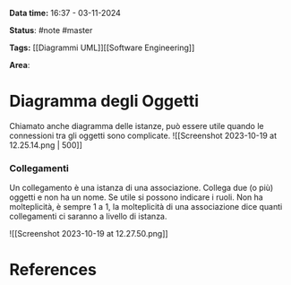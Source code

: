 **Data time:** 16:37 - 03-11-2024

**Status**: #note #master

**Tags:** [[Diagrammi UML]][[Software Engineering]]

**Area**: 
# Diagramma degli Oggetti

Chiamato anche diagramma delle istanze, può essere utile quando le connessioni tra gli oggetti sono complicate.
![[Screenshot 2023-10-19 at 12.25.14.png | 500]]
### Collegamenti
Un collegamento è una istanza di una associazione. Collega due (o più) oggetti e non ha un nome. Se utile si possono indicare i ruoli. Non ha molteplicità, è sempre 1 a 1, la molteplicità di una associazione dice quanti collegamenti ci saranno a livello di istanza.

![[Screenshot 2023-10-19 at 12.27.50.png]]

# References